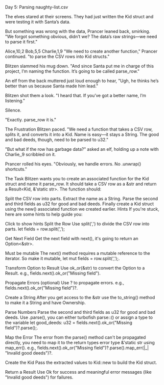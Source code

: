 Day 5: Parsing naughty-list.csv

The elves stared at their screens. They had just written the Kid struct and were testing it with Santa’s data.

But something was wrong with the data, Prancer leaned back, smirking. "We forgot something obvious, didn’t we? The data’s raw strings—we need to parse it first."

Alice,10,2
Bob,5,5
Charlie,1,9
"We need to create another function," Prancer continued. "to parse the CSV rows into Kid structs."

Blitzen slammed his mug down. "And since Santa put me in charge of this project, I’m naming the function. It’s going to be called parse_row."

An elf from the back muttered just loud enough to hear, "Ugh, he thinks he’s better than us because Santa made him lead."

Blitzen shot them a look. "I heard that. If you’ve got a better name, I’m listening."

Silence.

"Exactly. parse_row it is."

The Frustration
Blitzen paced. "We need a function that takes a CSV row, splits it, and converts it into a Kid. Name is easy—it stays a String. The good and bad deeds, though, need to be parsed to u32."

"But what if the row has garbage data?" asked an elf, holding up a note with Charlie,,9 scribbled on it.

Prancer rolled his eyes. "Obviously, we handle errors. No .unwrap() shortcuts."

The Task
Blitzen wants you to create an associated function for the Kid struct and name it parse_row. It should take a CSV row as a &str and return a Result<Kid, &'static str>. The function should:

Split the CSV row into parts.
Extract the name as a String.
Parse the second and third fields as u32 for good and bad deeds.
Finally create a Kid struct using the new() associated function we created earlier.
Hints
If you're stuck, here are some hints to help guide you:

Click to show hints
Split the Row Use split(',') to divide the CSV row into parts. let fields = row.split(',');

Get Next Field Get the next field with next(), it's going to return an Option<&str>.

Must be mutable The next() method requires a mutable reference to the iterator. So make it mutable, let mut fields = row.split(',');.

Transform Option to Result Use ok_or(&str) to convert the Option to a Result. e.g., fields.next().ok_or("Missing field").

Propagate Errors (optional) Use ? to propagate errors. e.g., fields.next().ok_or("Missing field")?.

Create a String After you get access to the &str use the to_string() method to make it a String and have Ownership.

Parse Numbers Parse the second and third fields as u32 for good and bad deeds. Use .parse(), you can either turbofish parse::<u32>() or assign a type to the variable let good_deeds: u32 = fields.next().ok_or("Missing field")?.parse();.

Map the Error The error from the parse() method can't be propagated directly, you need to map it to the return types error type &'static str using map_err(). e.g., fields.next().ok_or("Missing field")?.parse().map_err(|_| "Invalid good deeds")?.

Create the Kid Pass the extracted values to Kid::new to build the Kid struct.

Return a Result Use Ok for success and meaningful error messages (like "Invalid good deeds") for failures.
